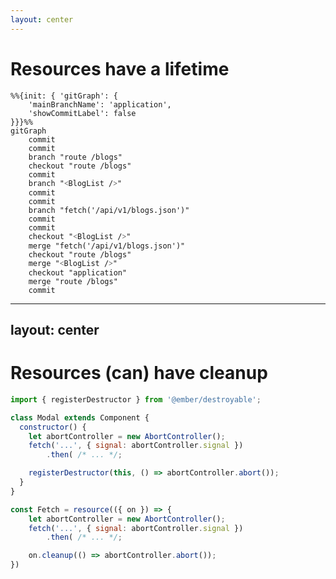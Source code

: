 ```yaml
---
layout: center
---
```


# Resources have a lifetime

<div v-click>

```mermaid 
%%{init: { 'gitGraph': { 
    'mainBranchName': 'application',
    'showCommitLabel': false
}}}%%
gitGraph
    commit
    commit
    branch "route /blogs"
    checkout "route /blogs"
    commit
    branch "˂BlogList /˃"
    commit
    commit
    branch "fetch('/api/v1/blogs.json')"
    commit
    commit
    checkout "˂BlogList /˃"
    merge "fetch('/api/v1/blogs.json')"
    checkout "route /blogs"
    merge "˂BlogList /˃"
    checkout "application"
    merge "route /blogs"
    commit
```

</div>


<!-- 

So resources have a lifetime -- what's a lifetime?

!! click

An application has a lifetime, it has a start and an end.
During testing, oftentimes, you have one application lifetime per test


You could visit a route during the lifetime of your application.
It could be thought of as having its own lifetime,
as would the components the rendered within.

This recurses all the way down the rendering tree --
well.. on this slide, an upside rendering tree.

Along and within that rendering tree, 
we may have a Resource that fetches data for this route


When the parent lifetime ends, so do its descendants.

-->

---
layout: center
---


# Resources (can) have cleanup

```js
import { registerDestructor } from '@ember/destroyable';

class Modal extends Component {
  constructor() {
    let abortController = new AbortController();
    fetch('...', { signal: abortController.signal })
        .then( /* ... */;

    registerDestructor(this, () => abortController.abort());
  }
}
```

```js
const Fetch = resource(({ on }) => {
    let abortController = new AbortController();
    fetch('...', { signal: abortController.signal })
        .then( /* ... */;

    on.cleanup(() => abortController.abort());
})
```


<!-- 

This is a concept we're likely used to.
Components, Modifiers, class-based-helpers, 
all have a `willDestroy` method.

If you're the type of person who likes using features as they are released in the framework, you may have seen at-ember-destroyable. 

Resources have more ergonomic cleanup 

-->


